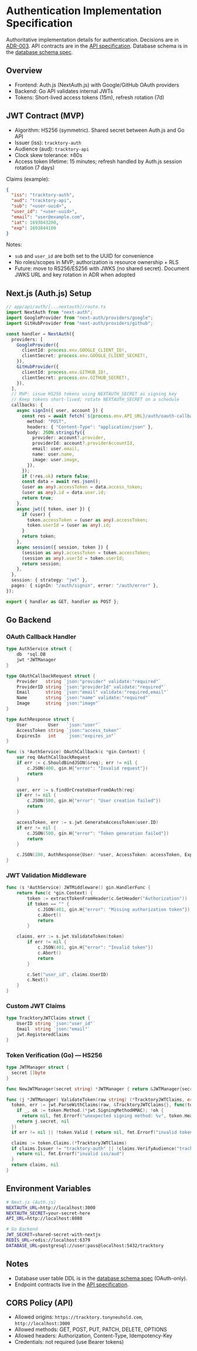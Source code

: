 # Authentication Implementation Specification

Authoritative implementation details for authentication. Decisions are in [ADR-003](../technical-decisions/adr-003-authentication.md). API contracts are in the [API specification](./api-specification.md). Database schema is in the [database schema spec](./database-schema.md).

## Overview

- Frontend: Auth.js (NextAuth.js) with Google/GitHub OAuth providers
- Backend: Go API validates internal JWTs
- Tokens: Short-lived access tokens (15m), refresh rotation (7d)

## JWT Contract (MVP)

- Algorithm: HS256 (symmetric). Shared secret between Auth.js and Go API
- Issuer (iss): `tracktory-auth`
- Audience (aud): `tracktory-api`
- Clock skew tolerance: ±60s
- Access token lifetime: 15 minutes; refresh handled by Auth.js session rotation (7 days)

Claims (example):

```json
{
  "iss": "tracktory-auth",
  "aud": "tracktory-api",
  "sub": "<user-uuid>",
  "user_id": "<user-uuid>",
  "email": "user@example.com",
  "iat": 1693843200,
  "exp": 1693844100
}
```

Notes:

- `sub` and `user_id` are both set to the UUID for convenience
- No roles/scopes in MVP; authorization is resource ownership + RLS
- Future: move to RS256/ES256 with JWKS (no shared secret). Document JWKS URL and key rotation in ADR when adopted

## Next.js (Auth.js) Setup

```typescript
// app/api/auth/[...nextauth]/route.ts
import NextAuth from "next-auth";
import GoogleProvider from "next-auth/providers/google";
import GitHubProvider from "next-auth/providers/github";

const handler = NextAuth({
  providers: [
    GoogleProvider({
      clientId: process.env.GOOGLE_CLIENT_ID!,
      clientSecret: process.env.GOOGLE_CLIENT_SECRET!,
    }),
    GitHubProvider({
      clientId: process.env.GITHUB_ID!,
      clientSecret: process.env.GITHUB_SECRET!,
    }),
  ],
  // MVP: issue HS256 tokens using NEXTAUTH_SECRET as signing key
  // Keep tokens short-lived; rotate NEXTAUTH_SECRET on a schedule
  callbacks: {
    async signIn({ user, account }) {
      const res = await fetch(`${process.env.API_URL}/auth/oauth-callback`, {
        method: "POST",
        headers: { "Content-Type": "application/json" },
        body: JSON.stringify({
          provider: account?.provider,
          providerId: account?.providerAccountId,
          email: user.email,
          name: user.name,
          image: user.image,
        }),
      });
      if (!res.ok) return false;
      const data = await res.json();
      (user as any).accessToken = data.access_token;
      (user as any).id = data.user.id;
      return true;
    },
    async jwt({ token, user }) {
      if (user) {
        token.accessToken = (user as any).accessToken;
        token.userId = (user as any).id;
      }
      return token;
    },
    async session({ session, token }) {
      (session as any).accessToken = token.accessToken;
      (session as any).userId = token.userId;
      return session;
    },
  },
  session: { strategy: "jwt" },
  pages: { signIn: "/auth/signin", error: "/auth/error" },
});

export { handler as GET, handler as POST };
```

## Go Backend

### OAuth Callback Handler

```go
type AuthService struct {
    db  *sql.DB
    jwt *JWTManager
}

type OAuthCallbackRequest struct {
    Provider   string `json:"provider" validate:"required"`
    ProviderID string `json:"providerId" validate:"required"`
    Email      string `json:"email" validate:"required,email"`
    Name       string `json:"name" validate:"required"`
    Image      string `json:"image"`
}

type AuthResponse struct {
    User        User   `json:"user"`
    AccessToken string `json:"access_token"`
    ExpiresIn   int    `json:"expires_in"`
}

func (s *AuthService) OAuthCallback(c *gin.Context) {
    var req OAuthCallbackRequest
    if err := c.ShouldBindJSON(&req); err != nil {
        c.JSON(400, gin.H{"error": "Invalid request"})
        return
    }

    user, err := s.findOrCreateUserFromOAuth(req)
    if err != nil {
        c.JSON(500, gin.H{"error": "User creation failed"})
        return
    }

    accessToken, err := s.jwt.GenerateAccessToken(user.ID)
    if err != nil {
        c.JSON(500, gin.H{"error": "Token generation failed"})
        return
    }

    c.JSON(200, AuthResponse{User: *user, AccessToken: accessToken, ExpiresIn: 3600})
}
```

### JWT Validation Middleware

```go
func (s *AuthService) JWTMiddleware() gin.HandlerFunc {
    return func(c *gin.Context) {
        token := extractTokenFromHeader(c.GetHeader("Authorization"))
        if token == "" {
            c.JSON(401, gin.H{"error": "Missing authorization token"})
            c.Abort()
            return
        }

    claims, err := s.jwt.ValidateToken(token)
        if err != nil {
            c.JSON(401, gin.H{"error": "Invalid token"})
            c.Abort()
            return
        }

        c.Set("user_id", claims.UserID)
        c.Next()
    }
}
```

### Custom JWT Claims

```go
type TracktoryJWTClaims struct {
    UserID string `json:"user_id"`
    Email  string `json:"email"`
    jwt.RegisteredClaims
}
```

### Token Verification (Go) — HS256

```go
type JWTManager struct {
  secret []byte
}

func NewJWTManager(secret string) *JWTManager { return &JWTManager{secret: []byte(secret)} }

func (j *JWTManager) ValidateToken(raw string) (*TracktoryJWTClaims, error) {
  token, err := jwt.ParseWithClaims(raw, &TracktoryJWTClaims{}, func(token *jwt.Token) (interface{}, error) {
    if _, ok := token.Method.(*jwt.SigningMethodHMAC); !ok {
      return nil, fmt.Errorf("unexpected signing method: %v", token.Header["alg"])}
    return j.secret, nil
  })
  if err != nil || !token.Valid { return nil, fmt.Errorf("invalid token: %w", err) }

  claims := token.Claims.(*TracktoryJWTClaims)
  if claims.Issuer != "tracktory-auth" || !claims.VerifyAudience("tracktory-api", true) {
    return nil, fmt.Errorf("invalid iss/aud")
  }
  return claims, nil
}
```

## Environment Variables

```bash
# Next.js (Auth.js)
NEXTAUTH_URL=http://localhost:3000
NEXTAUTH_SECRET=your-secret-here
API_URL=http://localhost:8080

# Go Backend
JWT_SECRET=shared-secret-with-nextjs
REDIS_URL=redis://localhost:6379
DATABASE_URL=postgresql://user:pass@localhost:5432/tracktory
```

## Notes

- Database user table DDL is in the [database schema spec](./database-schema.md) (OAuth-only).
- Endpoint contracts live in the [API specification](./api-specification.md).

## CORS Policy (API)

- Allowed origins: `https://tracktory.tonyneuhold.com`, `http://localhost:3000`
- Allowed methods: GET, POST, PUT, PATCH, DELETE, OPTIONS
- Allowed headers: Authorization, Content-Type, Idempotency-Key
- Credentials: not required (use Bearer tokens)
